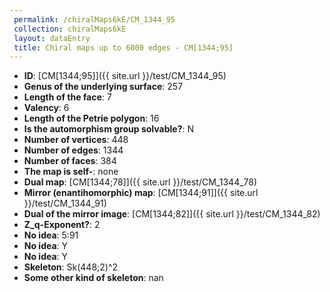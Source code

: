 ```yaml
--- 
 permalink: /chiralMaps6kE/CM_1344_95 
 collection: chiralMaps6kE
 layout: dataEntry
 title: Chiral maps up to 6000 edges - CM[1344;95]
---
```


- **ID**: [CM[1344;95]]({{ site.url }}/test/CM_1344_95)
- **Genus of the underlying surface**: 257
- **Length of the face**: 7
- **Valency**: 6
- **Length of the Petrie polygon**: 16
- **Is the automorphism group solvable?**: N
- **Number of vertices**: 448
- **Number of edges**: 1344
- **Number of faces**: 384
- **The map is self-**: none
- **Dual map**: [CM[1344;78]]({{ site.url }}/test/CM_1344_78)
- **Mirror (enantihomorphic) map**: [CM[1344;91]]({{ site.url }}/test/CM_1344_91)
- **Dual of the mirror image**: [CM[1344;82]]({{ site.url }}/test/CM_1344_82)
- **Z_q-Exponent?**: 2
- **No idea**:  5:91
- **No idea**: Y
- **No idea**: Y
- **Skeleton**: Sk(448;2)^2
- **Some other kind of skeleton**: nan
